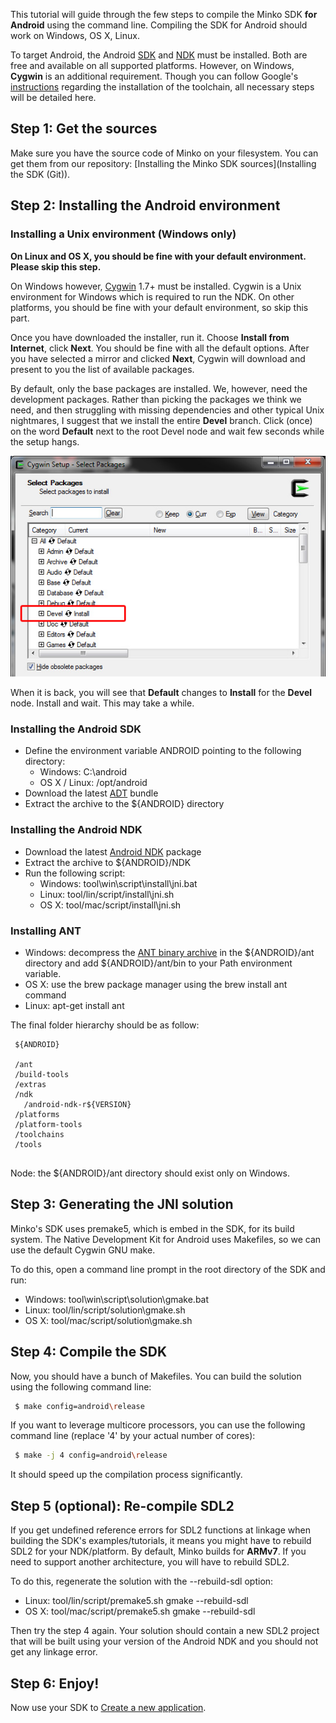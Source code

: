 This tutorial will guide through the few steps to compile the Minko SDK **for Android** using the command line. Compiling the SDK for Android should work on Windows, OS X, Linux.

To target Android, the Android [SDK](http://developer.android.com/sdk/index.html) and [NDK](https://developer.android.com/tools/sdk/ndk/index.html) must be installed. Both are free and available on all supported platforms. However, on Windows, **Cygwin** is an additional requirement. Though you can follow Google's [instructions](http://www.kandroid.org/ndk/docs/STANDALONE-TOOLCHAIN.html) regarding the installation of the toolchain, all necessary steps will be detailed here.

Step 1: Get the sources
-----------------------

Make sure you have the source code of Minko on your filesystem. You can get them from our repository: [Installing the Minko SDK sources](Installing the SDK (Git)).

Step 2: Installing the Android environment
------------------------------------------

### Installing a Unix environment (Windows only)

**On Linux and OS X, you should be fine with your default environment. Please skip this step.**

On Windows however, [Cygwin](http://cygwin.com/) 1.7+ must be installed. Cygwin is a Unix environment for Windows which is required to run the NDK. On other platforms, you should be fine with your default environment, so skip this part.

Once you have downloaded the installer, run it. Choose **Install from Internet**, click **Next**. You should be fine with all the default options. After you have selected a mirror and clicked **Next**, Cygwin will download and present to you the list of available packages.

By default, only the base packages are installed. We, however, need the development packages. Rather than picking the packages we think we need, and then struggling with missing dependencies and other typical Unix nightmares, I suggest that we install the entire **Devel** branch. Click (once) on the word **Default** next to the root Devel node and wait few seconds while the setup hangs.

![](images/Cygwin_setup_packages.jpg "images/Cygwin_setup_packages.jpg")

When it is back, you will see that **Default** changes to **Install** for the **Devel** node. Install and wait. This may take a while.

### Installing the Android SDK

-   Define the environment variable ANDROID pointing to the following directory:
    -   Windows: C:\android
    -   OS X / Linux: /opt/android
-   Download the latest [ADT](http://developer.android.com/sdk/index.html) bundle
-   Extract the archive to the ${ANDROID} directory

### Installing the Android NDK

-   Download the latest [Android NDK](https://developer.android.com/tools/sdk/ndk/index.html) package
-   Extract the archive to ${ANDROID}/NDK
-   Run the following script:
    -   Windows: tool\win\script\install\jni.bat
    -   Linux: tool/lin/script/install\jni.sh
    -   OS X: tool/mac/script/install\jni.sh

### Installing ANT

-   Windows: decompress the [ANT binary archive](https://www.apache.org/dist/ant/binaries/) in the ${ANDROID}/ant directory and add ${ANDROID}/ant/bin to your Path environment variable.
-   OS X: use the brew package manager using the brew install ant command
-   Linux: apt-get install ant

The final folder hierarchy should be as follow:


```
 ${ANDROID}

 /ant
 /build-tools
 /extras
 /ndk
   /android-ndk-r${VERSION}
 /platforms
 /platform-tools
 /toolchains
 /tools


```


Node: the ${ANDROID}/ant directory should exist only on Windows.

Step 3: Generating the JNI solution
-----------------------------------

Minko's SDK uses premake5, which is embed in the SDK, for its build system. The Native Development Kit for Android uses Makefiles, so we can use the default Cygwin GNU make.

To do this, open a command line prompt in the root directory of the SDK and run:

-   Windows: tool\win\script\solution\gmake.bat
-   Linux: tool/lin/script/solution\gmake.sh
-   OS X: tool/mac/script/solution\gmake.sh

Step 4: Compile the SDK
-----------------------

Now, you should have a bunch of Makefiles. You can build the solution using the following command line:


```bash
 $ make config=android\release 
```


If you want to leverage multicore processors, you can use the following command line (replace '4' by your actual number of cores):


```bash
 $ make -j 4 config=android\release 
```


It should speed up the compilation process significantly.

Step 5 (optional): Re-compile SDL2
----------------------------------

If you get undefined reference errors for SDL2 functions at linkage when building the SDK's examples/tutorials, it means you might have to rebuild SDL2 for your NDK/platform. By default, Minko builds for **ARMv7**. If you need to support another architecture, you will have to rebuild SDL2.

To do this, regenerate the solution with the --rebuild-sdl option:

-   Linux: tool/lin/script/premake5.sh gmake --rebuild-sdl
-   OS X: tool/mac/script/premake5.sh gmake --rebuild-sdl

Then try the step 4 again. Your solution should contain a new SDL2 project that will be built using your version of the Android NDK and you should not get any linkage error.

Step 6: Enjoy!
--------------

Now use your SDK to [Create a new application](Create_a_new_application.md).

